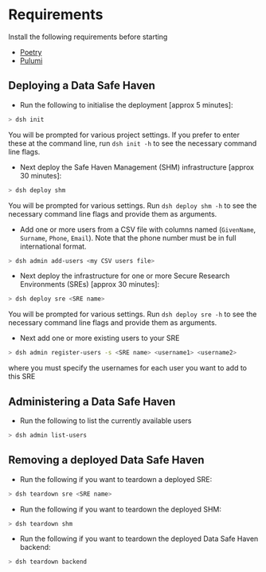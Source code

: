 # Requirements

Install the following requirements before starting

- [Poetry](https://python-poetry.org/docs/#installation)
- [Pulumi](https://www.pulumi.com/docs/get-started/install/)

## Deploying a Data Safe Haven

- Run the following to initialise the deployment [approx 5 minutes]:

```bash
> dsh init
```

You will be prompted for various project settings.
If you prefer to enter these at the command line, run `dsh init -h` to see the necessary command line flags.

- Next deploy the Safe Haven Management (SHM) infrastructure [approx 30 minutes]:

```bash
> dsh deploy shm
```

You will be prompted for various settings.
Run `dsh deploy shm -h` to see the necessary command line flags and provide them as arguments.

- Add one or more users from a CSV file with columns named (`GivenName`, `Surname`, `Phone`, `Email`). Note that the phone number must be in full international format.

```bash
> dsh admin add-users <my CSV users file>
```

- Next deploy the infrastructure for one or more Secure Research Environments (SREs) [approx 30 minutes]:

```bash
> dsh deploy sre <SRE name>
```

You will be prompted for various settings.
Run `dsh deploy sre -h` to see the necessary command line flags and provide them as arguments.

- Next add one or more existing users to your SRE

```bash
> dsh admin register-users -s <SRE name> <username1> <username2>
```

where you must specify the usernames for each user you want to add to this SRE

## Administering a Data Safe Haven

- Run the following to list the currently available users

```bash
> dsh admin list-users
```

## Removing a deployed Data Safe Haven

- Run the following if you want to teardown a deployed SRE:

```bash
> dsh teardown sre <SRE name>
```

- Run the following if you want to teardown the deployed SHM:

```bash
> dsh teardown shm
```

- Run the following if you want to teardown the deployed Data Safe Haven backend:

```bash
> dsh teardown backend
```
